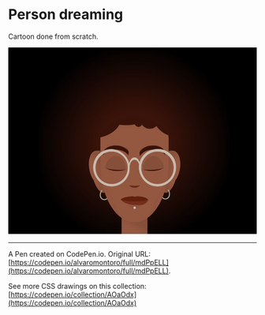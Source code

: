 # Person dreaming

Cartoon done from scratch.

![Person with eyes closed and hair fading into the background](https://github.com/alvaromontoro/CSS-Illustrations/blob/master/illustrations/people/person-dreaming/person-dreaming.jpeg?raw=true)

---

A Pen created on CodePen.io. Original URL: [https://codepen.io/alvaromontoro/full/mdPpELL](https://codepen.io/alvaromontoro/full/mdPpELL).

See more CSS drawings on this collection: [https://codepen.io/collection/AOaOdx](https://codepen.io/collection/AOaOdx)
